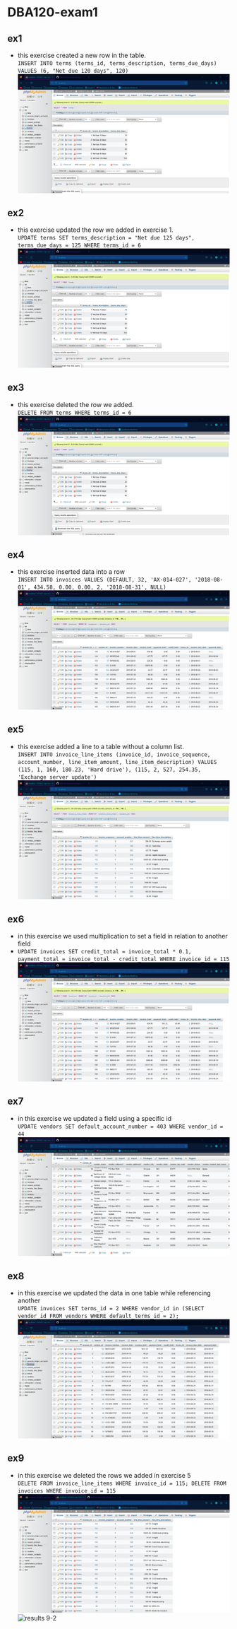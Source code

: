 # DBA120-exam1
## ex1
* this exercise created a new row in the table.   
`INSERT INTO terms (terms_id, terms_description, terms_due_days) VALUES (6, "Net due 120 days", 120)`
![resutls ex4](https://github.com/bentharwood/DBA120-exam1/blob/main/ch5_ex1_results.png)
##  ex2
* this exercise updated the row we added in exercise 1.  
`UPDATE terms SET terms_description = "Net due 125 days", terms_due_days = 125 WHERE terms_id = 6`
![results ex2](https://github.com/bentharwood/DBA120-exam1/blob/main/ch5_ex2_resutls.png)
##  ex3
* this exercise deleted the row we added.  
`DELETE FROM terms WHERE terms_id = 6`
![results ex3](https://github.com/bentharwood/DBA120-exam1/blob/main/ch5_ex3_results.png)
##  ex4
* this exercise inserted data into a row  
`INSERT INTO invoices VALUES (DEFAULT, 32, 'AX-014-027', '2018-08-01', 434.58, 0.00, 0.00, 2, '2018-08-31', NULL)`
![results 4](https://github.com/bentharwood/DBA120-exam1/blob/main/ch5_ex4_results.png)
##  ex5
* this exercise added a line to a table without a column list.  
`INSERT INTO invoice_line_items (invoice_id, invoice_sequence, account_number, line_item_amount, line_item_description) VALUES (115, 1, 160, 180.23, 'Hard drive'), (115, 2, 527, 254.35, 'Exchange server update') `
![results 5](https://github.com/bentharwood/DBA120-exam1/blob/main/ch5_ex5_results.png)
##  ex6
* in this exercise we used multiplication to set a field in relation to another field  
* `UPDATE invoices SET credit_total = invoice_total * 0.1, payment_total = invoice_total - credit_total WHERE invoice_id = 115`
![results 6](https://github.com/bentharwood/DBA120-exam1/blob/main/ch5_ex6_results.png)
##  ex7
* in this exercise we updated a field using a specific id  
`UPDATE vendors SET default_account_number = 403 WHERE vendor_id = 44`
![results 7](https://github.com/bentharwood/DBA120-exam1/blob/main/ch5_ex7_results.png)
##  ex8
* in this exercise we updated the data in one table while referencing another  
`UPDATE invoices SET terms_id = 2 WHERE vendor_id in (SELECT vendor_id FROM vendors WHERE default_terms_id = 2);`
![results 8](https://github.com/bentharwood/DBA120-exam1/blob/main/ch5_ex8_results.png)
##  ex9
* in this exercise we deleted the rows we added in exercise 5  
`DELETE FROM invoice_line_items WHERE invoice_id = 115;
DELETE FROM invoices WHERE invoice_id = 115`
![results 9](https://github.com/bentharwood/DBA120-exam1/blob/5e5769b81ffceade05b5556d9d8f5a337e086cde/ch5_ex9_invoice_line_items_resutls.png)
![results 9-2](https://github.com/bentharwood/DBA120-exam1/blob/5e5769b81ffceade05b5556d9d8f5a337e086cde/ch5_ex9_invoice_results.png)
